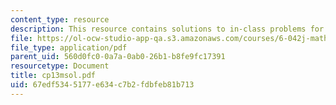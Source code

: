 ```yaml
---
content_type: resource
description: This resource contains solutions to in-class problems for week 13, monday.
file: https://ol-ocw-studio-app-qa.s3.amazonaws.com/courses/6-042j-mathematics-for-computer-science-fall-2005/67edf5345177e634c7b2fdbfeb81b713_cp13msol.pdf
file_type: application/pdf
parent_uid: 560d0fc0-0a7a-0ab0-26b1-b8fe9fc17391
resourcetype: Document
title: cp13msol.pdf
uid: 67edf534-5177-e634-c7b2-fdbfeb81b713
---
```

